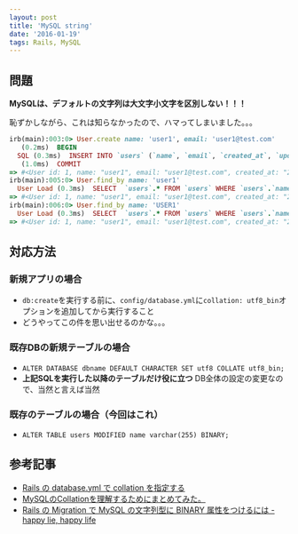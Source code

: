 ```yaml
---
layout: post
title: 'MySQL string'
date: '2016-01-19'
tags: Rails, MySQL
---
```


## 問題
**MySQLは、デフォルトの文字列は大文字小文字を区別しない！！！**

恥ずかしながら、これは知らなかったので、ハマってしまいました。。。

```ruby
irb(main):003:0> User.create name: 'user1', email: 'user1@test.com'
   (0.2ms)  BEGIN
  SQL (0.3ms)  INSERT INTO `users` (`name`, `email`, `created_at`, `updated_at`) VALUES ('user1', 'user1@test.com', '2016-01-18 21:06:05', '2016-01-18 21:06:05')
   (1.0ms)  COMMIT
=> #<User id: 1, name: "user1", email: "user1@test.com", created_at: "2016-01-18 21:06:05", updated_at: "2016-01-18 21:06:05">
irb(main):005:0> User.find_by name: 'user1'
  User Load (0.3ms)  SELECT  `users`.* FROM `users` WHERE `users`.`name` = 'user1' LIMIT 1
=> #<User id: 1, name: "user1", email: "user1@test.com", created_at: "2016-01-18 21:06:05", updated_at: "2016-01-18 21:06:05">
irb(main):006:0> User.find_by name: 'USER1'
  User Load (0.3ms)  SELECT  `users`.* FROM `users` WHERE `users`.`name` = 'USER1' LIMIT 1
=> #<User id: 1, name: "user1", email: "user1@test.com", created_at: "2016-01-18 21:06:05", updated_at: "2016-01-18 21:06:05">
```

## 対応方法

### 新規アプリの場合
- `db:create`を実行する前に、`config/database.yml`に`collation: utf8_bin`オプションを追加してから実行すること
- どうやってこの件を思い出せるのかな。。。

### 既存DBの新規テーブルの場合
- `ALTER DATABASE dbname DEFAULT CHARACTER SET utf8 COLLATE utf8_bin;`
- **上記SQLを実行した以降のテーブルだけ役に立つ** DB全体の設定の変更なので、当然と言えば当然

### 既存のテーブルの場合（今回はこれ）
- `ALTER TABLE users MODIFIED name varchar(255) BINARY;`

## 参考記事
- [Rails の database.yml で collation を指定する](http://d.hatena.ne.jp/spitfire_tree/20140825/1408953117)
- [MySQLのCollationを理解するためにまとめてみた。](http://blog.6vox.com/2014/05/mysqlcollatoin.html)
- [Rails の Migration で MySQL の文字列型に BINARY 属性をつけるには - happy lie, happy life](http://d.hatena.ne.jp/spitfire_tree/20120627/1340789986)

